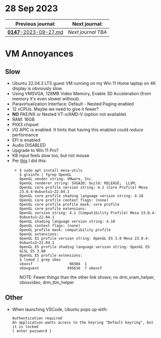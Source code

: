 # 28 Sep 2023

| Previous journal: | Next journal: |
|-|-|
| [**0147**-2023-09-27.md](./0147-2023-09-27.md) | *Next journal TBA* |

# VM Annoyances

## Slow

*   Ubuntu 22.04.3 LTS guest VM running on my Win 11 Home laptop on 4K display is obviously slow.
*   Using VMSVGA, 128MB Video Memory, Enable 3D Acceleration (from memory it's even slower without).
*   Paravirtualization Interface: Default - Nested Paging enabled
*   12 vCPUs. Maybe we need to give it fewer?
*   **NO** PAE/NX or Nested VT-x/AMD-V (option not available)
*   RAM: 16GB
*   PIIX3 chipset
*   I/O APIC is enabled. It hints that having this enabled could *reduce* performance
*   EFI is enabled
*   Audio DISABLED
*   Upgrade to Win 11 Pro?
*   KB input feels slow too, but not mouse
*   Per [this](https://bbs.archlinux.org/viewtopic.php?id=284675) I did this:
    *   ```
        $ sudo apt install mesa-utils
        $ glxinfo | fgrep OpenGL
        OpenGL vendor string: VMware, Inc.
        OpenGL renderer string: SVGA3D; build: RELEASE;  LLVM;
        OpenGL core profile version string: 4.1 (Core Profile) Mesa 23.0.4-0ubuntu1~22.04.1
        OpenGL core profile shading language version string: 4.10
        OpenGL core profile context flags: (none)
        OpenGL core profile profile mask: core profile
        OpenGL core profile extensions:
        OpenGL version string: 4.1 (Compatibility Profile) Mesa 23.0.4-0ubuntu1~22.04.1
        OpenGL shading language version string: 4.10
        OpenGL context flags: (none)
        OpenGL profile mask: compatibility profile
        OpenGL extensions:
        OpenGL ES profile version string: OpenGL ES 3.0 Mesa 23.0.4-0ubuntu1~22.04.1
        OpenGL ES profile shading language version string: OpenGL ES GLSL ES 3.00
        OpenGL ES profile extensions:
        $ lsmod | grep vbox
        vboxsf                 98304  1
        vboxguest             495616  7 vboxsf
        ```
        NOTE: Fewer things than the other link shows; no drm_vram_helper, vboxvideo, drm_ttm_helper

## Other

*   When launching VSCode, Ubuntu pops up with:
    ```
    Authentication required
    An application wants access to the keyring "Default keyring", but it is locked
    [ enter password ]
    ```
